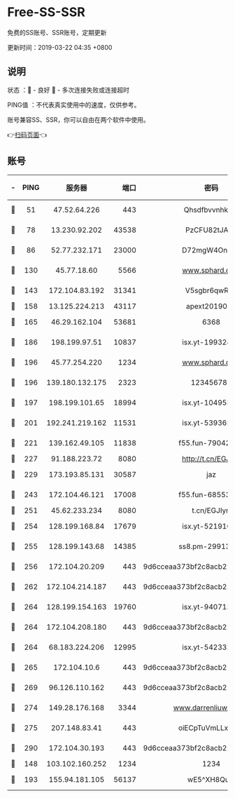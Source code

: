 # Free-SS-SSR

免费的SS账号、SSR账号，定期更新

更新时间：2019-03-22 04:35 +0800

## 说明

状态     ：🙂 - 良好 🙁 - 多次连接失败或连接超时

PING值   ：不代表真实使用中的速度，仅供参考。

账号兼容SS、SSR，你可以自由在两个软件中使用。

👉[扫码页面](https://liesauer.github.io/Free-SS-SSR/)👈

## 账号

|-|PING|服务器|端口|密码|加密方式|区域|
|:----:|:----:|:-----:|-----:|:----:|:----:|:----:|
|🙂|51|47.52.64.226|443|Qhsdfbvvnhkm1|aes-256-cfb|HK|
|🙂|78|13.230.92.202|43538|PzCFU82tJAdZ|aes-256-cfb|JP|
|🙂|86|52.77.232.171|23000|D72mgW4OnJDc|aes-256-cfb|SG|
|🙂|130|45.77.18.60|5566|www.sphard.com|aes-256-cfb|JP|
|🙂|143|172.104.83.192|31341|V5sgbr6qwRg1|aes-256-cfb|JP|
|🙂|158|13.125.224.213|43117|apext2019005|chacha20|KR|
|🙂|165|46.29.162.104|53681|6368|aes-256-ctr|RU|
|🙂|186|198.199.97.51|10837|isx.yt-19932422|aes-256-cfb|US|
|🙂|196|45.77.254.220|1234|www.sphard.com|aes-256-cfb|SG|
|🙂|196|139.180.132.175|2323|123456789|aes-256-cfb|SG|
|🙂|197|198.199.101.65|18994|isx.yt-10495356|aes-256-cfb|US|
|🙂|201|192.241.219.162|11531|isx.yt-53936581|aes-256-cfb|US|
|🙂|221|139.162.49.105|11838|f55.fun-79042752|aes-256-cfb|SG|
|🙂|227|91.188.223.72|8080|http://t.cn/EGJIyrl|rc4-md5|RU|
|🙂|229|173.193.85.131|30587|jaz|aes-256-cfb|US|
|🙂|243|172.104.46.121|17008|f55.fun-68553317|aes-256-cfb|SG|
|🙂|251|45.62.233.234|8080|t.cn/EGJIyrl|rc4-md5|CA|
|🙂|254|128.199.168.84|17679|isx.yt-52191057|aes-256-cfb|SG|
|🙂|255|128.199.143.68|14385|ss8.pm-29913305|aes-256-cfb|SG|
|🙂|256|172.104.20.209|443|9d6cceaa373bf2c8acb22e60b6a58be6|aes-256-cfb|US|
|🙂|262|172.104.214.187|443|9d6cceaa373bf2c8acb22e60b6a58be6|aes-256-cfb|US|
|🙂|264|128.199.154.163|19760|isx.yt-94071337|aes-256-cfb|SG|
|🙂|264|172.104.208.180|443|9d6cceaa373bf2c8acb22e60b6a58be6|aes-256-cfb|US|
|🙂|264|68.183.224.206|12995|isx.yt-54233279|aes-256-cfb|SG|
|🙂|265|172.104.10.6|443|9d6cceaa373bf2c8acb22e60b6a58be6|aes-256-cfb|US|
|🙂|269|96.126.110.162|443|9d6cceaa373bf2c8acb22e60b6a58be6|aes-256-cfb|US|
|🙂|274|149.28.176.168|3344|www.darrenliuwei.com|aes-256-cfb|AU|
|🙂|275|207.148.83.41|443|oiECpTuVmLLxk4Ts|aes-256-cfb|AU|
|🙂|290|172.104.30.193|443|9d6cceaa373bf2c8acb22e60b6a58be6|aes-256-cfb|US|
|🙂|148|103.102.160.252|1234|1234|rc4-md5|JP|
|🙂|193|155.94.181.105|56137|wE5^XH8Quw|aes-256-cfb|US|
